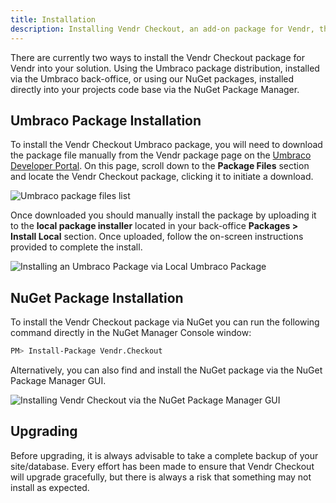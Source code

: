 ```yaml
---
title: Installation
description: Installing Vendr Checkout, an add-on package for Vendr, the eCommerce solution for Umbraco v8+
---
```


There are currently two ways to install the Vendr Checkout package for Vendr into your solution. Using the Umbraco package distribution, installed via the Umbraco back-office, or using our NuGet packages, installed directly into your projects code base via the NuGet Package Manager. 

## Umbraco Package Installation

To install the Vendr Checkout Umbraco package, you will need to download the package file manually from the Vendr package page on the [Umbraco Developer Portal](https://our.umbraco.com/packages/website-utilities/vendr-checkout/). On this page, scroll down to the **Package Files** section and locate the Vendr Checkout package, clicking it to initiate a download.

![Umbraco package files list](~/assets/images/screenshots/checkout/our_package_list.png)

Once downloaded you should manually install the package by uploading it to the **local package installer** located in your back-office **Packages > Install Local** section. Once uploaded, follow the on-screen instructions provided to complete the install.

![Installing an Umbraco Package via Local Umbraco Package](~/assets/images/screenshots/umbraco_local_package_install.png)

## NuGet Package Installation

To install the Vendr Checkout package via NuGet you can run the following command directly in the NuGet Manager Console window:

```bash
PM> Install-Package Vendr.Checkout
```

Alternatively, you can also find and install the NuGet package via the NuGet Package Manager GUI.

![Installing Vendr Checkout via the NuGet Package Manager GUI](~/assets/images/screenshots/checkout/nuget_package.png)

## Upgrading

<message-box type="warn" heading="Before you upgrade">

Before upgrading, it is always advisable to take a complete backup of your site/database. Every effort has been made to ensure that Vendr Checkout will upgrade gracefully, but there is always a risk that something may not install as expected.

</message-box>